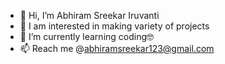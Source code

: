 - 👋 Hi, I’m Abhiram Sreekar Iruvanti
- 👀 I am interested in making variety of projects
- 🌱 I’m currently learning coding🤓
- 📫 Reach me @abhiramsreekar123@gmail.com

<!---
abhiramsreekar/abhiramsreekar is a ✨ special ✨ repository because its `README.md` (this file) appears on your GitHub profile.
You can click the Preview link to take a look at your changes.
--->
